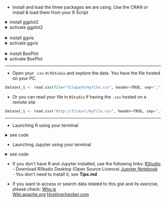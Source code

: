 * Install and load the three packages we are using. Use the CRAN or install & load them from your R Script<br>

<details>
<summary>install ggplot2</summary>
<p>
  
```R
install.packages('ggplot2')
```
</p>
</details>

<details>
<summary>activate ggplot2</summary>
<p>

```R
library('ggplot2')
```
</p>
</details>

<br>

<details><summary>install ggvis</summary>
<p>
  
```R
install.packages('ggvis')
```
</p>
</details>

<details>
<summary>activate ggvis</summary>
<p>
  
```R
library('ggvis')
```
</p>
</details>

<br>

<details><summary>install BoxPlot</summary>
<p>
  
```R
install.packages('BoxPlot')
```
</p>
</details>

<details>
<summary>activate BoxPlot</summary>
<p>
  
```R
library('BoxPlot')
```
</p>
</details>

<hr>

* Open your `.csv` in `RStudio` and explore the data. You have the file hosted on your PC.

 ```python
Dataset_1 <- read.csv(file="filepath/myfile.csv", header=TRUE, sep=",")
```
* Or you can read your file in `RStudio` if having the `.csv` hosted on a remote site<br>

```python
Dataset_1 <- read.csv("http://fileurl/myfile.csv", header=TRUE, sep=",")
```
<hr>

* Launching R using your terminal

<details><summary>see code</summary>
<p>
  
```python
R
```
</p>
</details>

* Launching Jupyter using your terminal

<details><summary>see code</summary>
<p>
  
```python
jupyter notebook
```
</p>
</details>

* If you don't have R and Jupyter installed, use the following links:
[RStudio](https://www.rstudio.com/products/rstudio/download/) - Download RStudio Desktop (Open Source Licence)
[Jupyter Notebook](https://jupyter.readthedocs.io/en/latest/install.html) - You don't need to install it, see <b>Tips.md</b>

* If you want to access or search data related to this gist and its exercise, please check:
[Who.is](https://who.is)<br>
[Wiki.apache.org](https://wiki.apache.org/hadoop/PoweredBy)
[Hostingchecker.com](https://hostingchecker.com/)
